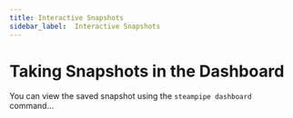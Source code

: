```yaml
---
title: Interactive Snapshots
sidebar_label:  Interactive Snapshots
---
```


# Taking Snapshots in the Dashboard

You can  view the saved snapshot using the `steampipe dashboard` command...
